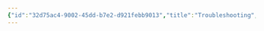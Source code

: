 ```yaml
---
{"id":"32d75ac4-9002-45dd-b7e2-d921febb9013","title":"Troubleshooting","description":"Overview of frequent issues and troubleshooting steps.","publish":true,"date_created":"Wednesday, October 9th 2024, 10:08:11 pm","date_modified":"Sunday, November 3rd 2024, 8:30:23 pm","editing_lock":true,"live_preview":true,"cssclasses":["mado-heading","index-page","hide-date"],"PassFrontmatter":true}
---
```




